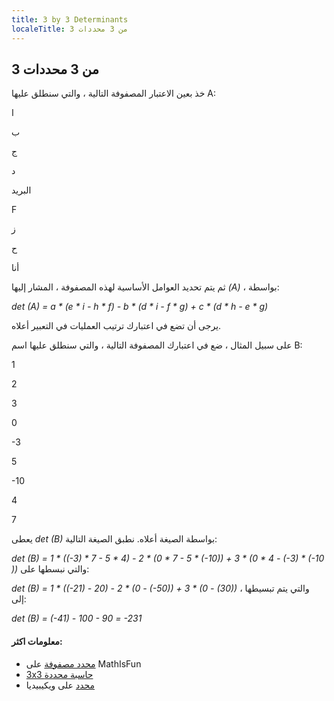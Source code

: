 ```yaml
---
title: 3 by 3 Determinants
localeTitle: 3 من 3 محددات
---
```

## 3 من 3 محددات

خذ بعين الاعتبار المصفوفة التالية ، والتي سنطلق عليها A:

ا

ب

ج

د

البريد

F

ز

ح

أنا

ثم يتم تحديد العوامل الأساسية لهذه المصفوفة ، المشار إليها _(A)_ ، بواسطة:

_det (A) = a \* (e \* i - h \* f) - b \* (d \* i - f \* g) + c \* (d \* h - e \* g)_

يرجى أن تضع في اعتبارك ترتيب العمليات في التعبير أعلاه.

على سبيل المثال ، ضع في اعتبارك المصفوفة التالية ، والتي سنطلق عليها اسم B:

1

2

3

0

\-3

5

\-10

4

7

يعطى _det (B)_ بواسطة الصيغة أعلاه. نطبق الصيغة التالية:

_det (B) = 1 \* ((-3) \* 7 - 5 \* 4) - 2 \* (0 \* 7 - 5 \* (-10)) + 3 \* (0 \* 4 - (-3) \* (-10 ))_ والتي نبسطها على:

_det (B) = 1 \* ((-21) - 20) - 2 \* (0 - (-50)) + 3 \* (0 - (30))_ ، والتي يتم تبسيطها إلى:

_det (B) = (-41) - 100 - 90 = -231_

#### معلومات اكثر:

*   [محدد مصفوفة](https://www.mathsisfun.com/algebra/matrix-determinant.html) على MathIsFun
*   [3x3 حاسبة محددة](http://www.wolframalpha.com/widgets/view.jsp?id=7fcb0a2c0f0f41d9f4454ac2d8ed7ad6)
*   [محدد](https://en.wikipedia.org/wiki/Determinant) على ويكيبيديا
